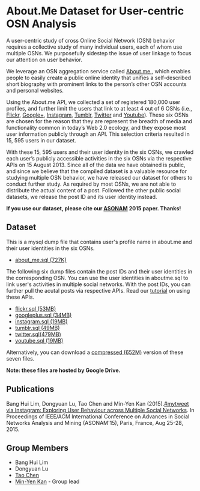 # About.Me Dataset for User-centric OSN Analysis

A user-centric study of cross Online Social Network (OSN) behavior requires a collective study of many individual users, each of whom use multiple OSNs. We purposefully sidestep the issue of user linkage to focus our attention on user behavior.
     
We leverage an OSN aggregation service called <a href="https://about.me/">About.me </a>, which enables people to easily create a public online identity that unifies a self-described short biography with prominent links to the person’s other OSN accounts and personal websites.


Using the About.me API, we collected a set of registered 180,000 user profiles, 
     and further limit the users that link to at least 4 out of 6 OSNs 
     (i.e., <a href="https://www.flickr.com/">Flickr</a>, 
     <a href="https://plus.google.com/">Google+</a>, 
     <a href="https://instagram.com/">Instagram</a>, 
     <a href="https://www.tumblr.com/">Tumblr</a>, 
     <a href="https://twitter.com">Twitter</a> and 
     <a href="https://www.youtube.com/">Youtube</a>). 
     These six OSNs are chosen for the reason that they are represent 
     the breadth of media and functionality common in today’s Web 2.0 ecology, 
     and they expose most user information publicly through an API.
     This selection criteria resulted in 15, 595 users in our dataset.
     
     
With these 15, 595 users and their user identity in the six OSNs,
	we crawled each user’s publicly accessible activities in the six OSNs via
	the respective APIs on 15 August 2013. Since all of the data
	we have obtained is public, and since we believe that the
	compiled dataset is a valuable resource for studying multiple
	OSN behavior, we have released our dataset for others to
	conduct further study. As required by most OSNs, we are not able 
    to distribute the actual content of a post. Followed the
    other public social datasets, 
    we release the post ID and its user identity instead.   
    
**If you use our dataset, please cite our [ASONAM](http://www.comp.nus.edu.sg/~kanmy/papers/asonam15.pdf) 2015 paper.  Thanks!**


## Dataset
This is a mysql dump file that contains user's profile name in about.me and their user identities in the six OSNs. 
* <A HREF="https://drive.google.com/open?id=0Bxi6M1XYLbjUQTFkUWV6bUthcVk">about_me.sql (727K) </A>

The following six dump files contain the post IDs and their user identities in the corresponding OSN. You can use the user identities in aboutme.sql to link user's activities in multiple social networks. With the post IDs, you can further pull
the acutal posts via respective APIs. Read our <a href="instructions.md" target="_blank">tutorial</a> on using these APIs.
      
* <A HREF="https://drive.google.com/open?id=0Bxi6M1XYLbjUUjJLVERRT2Q3ZTg">flickr.sql (53MB) </A>     
* <A HREF="https://drive.google.com/open?id=0Bxi6M1XYLbjUeXlXQ1ZyNU9zUVE">googleplus.sql (34MB) </A>
* <A HREF="https://drive.google.com/open?id=0Bxi6M1XYLbjUWUltek5lOGlaUGs">instagram.sql (19MB) </A> 
* <A HREF="https://drive.google.com/open?id=0Bxi6M1XYLbjUMUZTSmFyNmFia1U">tumblr.sql (49MB) </A>
* <A HREF="https://drive.google.com/open?id=0Bxi6M1XYLbjUMU0tdEJKYng5WGc">twitter.sql(479MB) </A>
* <A HREF="https://drive.google.com/open?id=0Bxi6M1XYLbjUYU9iT28wWV91NE0">youtube.sql (19MB) </A>

Alternatively, you can download a <A HREF="https://drive.google.com/open?id=0Bxi6M1XYLbjUckZzd3N0d3habFk">compressed (652M)</A> version of these seven files.

**Note: these files are hosted by Google Drive.**

## Publications
Bang Hui Lim, Dongyuan Lu, Tao Chen and Min-Yen Kan (2015).[#mytweet via   Instagram: Exploring User Behaviour across Multiple Social Networks](http://www.comp.nus.edu.sg/~kanmy/papers/asonam15.pdf). In Proceedings of IEEE/ACM International Conference on Advances in Social Networks Analysis and Mining (ASONAM'15), Paris, France, Aug 25-28, 2015.

## Group Members
* Bang Hui Lim
* Dongyuan Lu
* <a href="http://www.cs.jhu.edu/~taochen/">Tao Chen</a>
* <a href="http://www.comp.nus.edu.sg/~kanmy/">Min-Yen Kan</a> - Group lead

